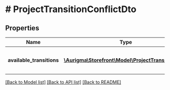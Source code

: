 # # ProjectTransitionConflictDto

## Properties

Name | Type | Description | Notes
------------ | ------------- | ------------- | -------------
**available_transitions** | [**\Aurigma\Storefront\Model\ProjectTransitionDto[]**](ProjectTransitionDto.md) | List of available project transitions | [optional]

[[Back to Model list]](../../README.md#models) [[Back to API list]](../../README.md#endpoints) [[Back to README]](../../README.md)
